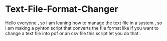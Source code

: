 # Text-File-Format-Changer
Hello everyone , so i am leaning how to manage the text file in a system , 
so i am making a pyhton script that converts the file format like if you want to change a text file into pdf or an csv file this script let you do that . 
